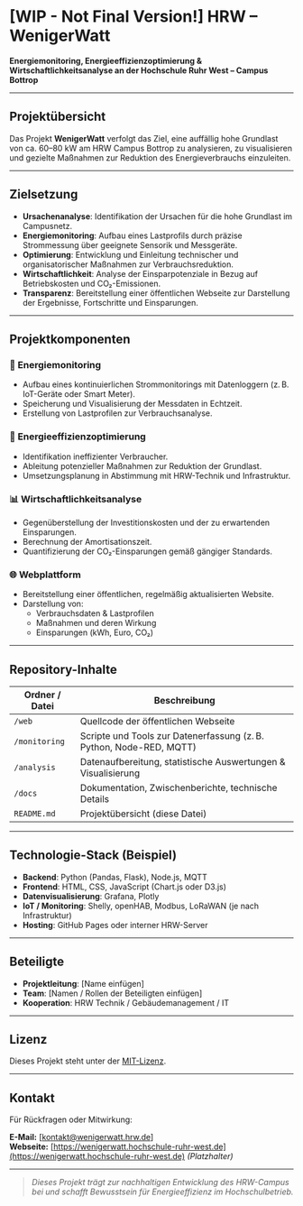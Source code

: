 # [WIP - Not Final Version!] HRW – WenigerWatt

**Energiemonitoring, Energieeffizienzoptimierung & Wirtschaftlichkeitsanalyse an der Hochschule Ruhr West – Campus Bottrop**

---

## Projektübersicht

Das Projekt **WenigerWatt** verfolgt das Ziel, eine auffällig hohe Grundlast von ca. 60–80 kW am HRW Campus Bottrop zu analysieren, zu visualisieren und gezielte Maßnahmen zur Reduktion des Energieverbrauchs einzuleiten.

---

## Zielsetzung

- **Ursachenanalyse**: Identifikation der Ursachen für die hohe Grundlast im Campusnetz.
- **Energiemonitoring**: Aufbau eines Lastprofils durch präzise Strommessung über geeignete Sensorik und Messgeräte.
- **Optimierung**: Entwicklung und Einleitung technischer und organisatorischer Maßnahmen zur Verbrauchsreduktion.
- **Wirtschaftlichkeit**: Analyse der Einsparpotenziale in Bezug auf Betriebskosten und CO₂-Emissionen.
- **Transparenz**: Bereitstellung einer öffentlichen Webseite zur Darstellung der Ergebnisse, Fortschritte und Einsparungen.

---

## Projektkomponenten

### 📡 Energiemonitoring

- Aufbau eines kontinuierlichen Strommonitorings mit Datenloggern (z. B. IoT-Geräte oder Smart Meter).
- Speicherung und Visualisierung der Messdaten in Echtzeit.
- Erstellung von Lastprofilen zur Verbrauchsanalyse.

### 🔧 Energieeffizienzoptimierung

- Identifikation ineffizienter Verbraucher.
- Ableitung potenzieller Maßnahmen zur Reduktion der Grundlast.
- Umsetzungsplanung in Abstimmung mit HRW-Technik und Infrastruktur.

### 📊 Wirtschaftlichkeitsanalyse

- Gegenüberstellung der Investitionskosten und der zu erwartenden Einsparungen.
- Berechnung der Amortisationszeit.
- Quantifizierung der CO₂-Einsparungen gemäß gängiger Standards.

### 🌐 Webplattform

- Bereitstellung einer öffentlichen, regelmäßig aktualisierten Website.
- Darstellung von:
  - Verbrauchsdaten & Lastprofilen
  - Maßnahmen und deren Wirkung
  - Einsparungen (kWh, Euro, CO₂)

---

## Repository-Inhalte

| Ordner / Datei              | Beschreibung |
|----------------------------|--------------|
| `/web`                     | Quellcode der öffentlichen Webseite |
| `/monitoring`              | Scripte und Tools zur Datenerfassung (z. B. Python, Node-RED, MQTT) |
| `/analysis`                | Datenaufbereitung, statistische Auswertungen & Visualisierung |
| `/docs`                    | Dokumentation, Zwischenberichte, technische Details |
| `README.md`                | Projektübersicht (diese Datei) |

---

## Technologie-Stack (Beispiel)

- **Backend**: Python (Pandas, Flask), Node.js, MQTT
- **Frontend**: HTML, CSS, JavaScript (Chart.js oder D3.js)
- **Datenvisualisierung**: Grafana, Plotly
- **IoT / Monitoring**: Shelly, openHAB, Modbus, LoRaWAN (je nach Infrastruktur)
- **Hosting**: GitHub Pages oder interner HRW-Server

---

## Beteiligte

- **Projektleitung**: [Name einfügen]
- **Team**: [Namen / Rollen der Beteiligten einfügen]
- **Kooperation**: HRW Technik / Gebäudemanagement / IT

---

## Lizenz

Dieses Projekt steht unter der [MIT-Lizenz](LICENSE).

---

## Kontakt

Für Rückfragen oder Mitwirkung:

**E-Mail:** [kontakt@wenigerwatt.hrw.de]  
**Webseite:** [https://wenigerwatt.hochschule-ruhr-west.de](https://wenigerwatt.hochschule-ruhr-west.de) *(Platzhalter)*

---

> *Dieses Projekt trägt zur nachhaltigen Entwicklung des HRW-Campus bei und schafft Bewusstsein für Energieeffizienz im Hochschulbetrieb.*
